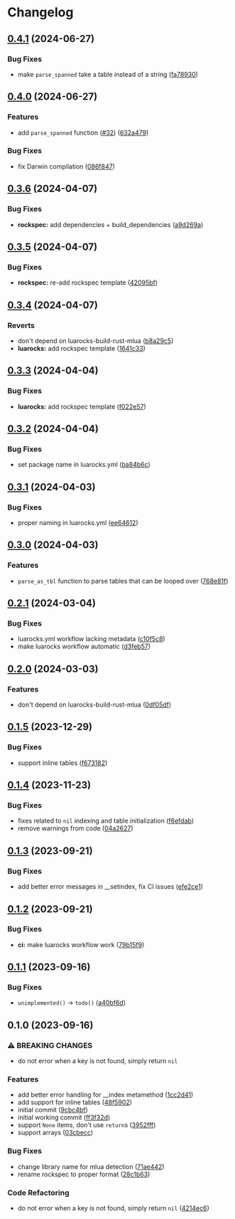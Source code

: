 # Changelog

## [0.4.1](https://github.com/vhyrro/toml-edit.lua/compare/v0.4.0...v0.4.1) (2024-06-27)


### Bug Fixes

* make `parse_spanned` take a table instead of a string ([fa78930](https://github.com/vhyrro/toml-edit.lua/commit/fa78930b748265949b73daa8206d092e7f43f323))

## [0.4.0](https://github.com/vhyrro/toml-edit.lua/compare/v0.3.6...v0.4.0) (2024-06-27)


### Features

* add `parse_spanned` function ([#32](https://github.com/vhyrro/toml-edit.lua/issues/32)) ([632a479](https://github.com/vhyrro/toml-edit.lua/commit/632a47966e810ced1e752606df3883f90ec7d19e))


### Bug Fixes

* fix Darwin compilation ([086f847](https://github.com/vhyrro/toml-edit.lua/commit/086f847f63811954038748dd9a981eae057a9062))

## [0.3.6](https://github.com/vhyrro/toml-edit.lua/compare/v0.3.5...v0.3.6) (2024-04-07)


### Bug Fixes

* **rockspec:** add dependencies + build_dependencies ([a9d269a](https://github.com/vhyrro/toml-edit.lua/commit/a9d269ad34b07a610fa046f00c2a552a66473263))

## [0.3.5](https://github.com/vhyrro/toml-edit.lua/compare/v0.3.4...v0.3.5) (2024-04-07)


### Bug Fixes

* **rockspec:** re-add rockspec template ([42095bf](https://github.com/vhyrro/toml-edit.lua/commit/42095bf5221a145d09028862791327312ec76723))

## [0.3.4](https://github.com/vhyrro/toml-edit.lua/compare/v0.3.3...v0.3.4) (2024-04-07)


### Reverts

* don't depend on luarocks-build-rust-mlua ([b8a29c5](https://github.com/vhyrro/toml-edit.lua/commit/b8a29c53d83fc6e4622caa5cdd4e9ada86fe3cbc))
* **luarocks:** add rockspec template ([1641c33](https://github.com/vhyrro/toml-edit.lua/commit/1641c338b5c3522d447880c38ec9606da58fb3f7))

## [0.3.3](https://github.com/vhyrro/toml-edit.lua/compare/v0.3.2...v0.3.3) (2024-04-04)


### Bug Fixes

* **luarocks:** add rockspec template ([f022e57](https://github.com/vhyrro/toml-edit.lua/commit/f022e57c308876231cc8db1a812171b521ea813f))

## [0.3.2](https://github.com/vhyrro/toml-edit.lua/compare/v0.3.1...v0.3.2) (2024-04-04)


### Bug Fixes

* set package name in luarocks.yml ([ba84b6c](https://github.com/vhyrro/toml-edit.lua/commit/ba84b6c7b976d0dedcc4c7f338091320cea7a28e))

## [0.3.1](https://github.com/vhyrro/toml-edit.lua/compare/v0.3.0...v0.3.1) (2024-04-03)


### Bug Fixes

* proper naming in luarocks.yml ([ee64612](https://github.com/vhyrro/toml-edit.lua/commit/ee64612607dd4b4ebd1f65d6e37fbdf07e8e70bc))

## [0.3.0](https://github.com/vhyrro/toml-edit.lua/compare/v0.2.1...v0.3.0) (2024-04-03)


### Features

* `parse_as_tbl` function to parse tables that can be looped over ([768e81f](https://github.com/vhyrro/toml-edit.lua/commit/768e81f746d1f59c4c178dd1223df22b6602dcf4))

## [0.2.1](https://github.com/vhyrro/toml-edit.lua/compare/v0.2.0...v0.2.1) (2024-03-04)


### Bug Fixes

* luarocks.yml workflow lacking metadata ([c10f5c8](https://github.com/vhyrro/toml-edit.lua/commit/c10f5c89ecb9b6b75511cf90c7c20181f01a3a00))
* make luarocks workflow automatic ([d3feb57](https://github.com/vhyrro/toml-edit.lua/commit/d3feb57fa12c0e76aa1ba49fe8541d5b9130faf2))

## [0.2.0](https://github.com/vhyrro/toml-edit.lua/compare/v0.1.5...v0.2.0) (2024-03-03)


### Features

* don't depend on luarocks-build-rust-mlua ([0df05df](https://github.com/vhyrro/toml-edit.lua/commit/0df05df3ee337df006f6f040db81ed1cf49ceee6))

## [0.1.5](https://github.com/vhyrro/toml-edit.lua/compare/v0.1.4...v0.1.5) (2023-12-29)


### Bug Fixes

* support inline tables ([f673182](https://github.com/vhyrro/toml-edit.lua/commit/f6731821282dbead2425215a82f3adec42fa71ac))

## [0.1.4](https://github.com/vhyrro/toml-edit.lua/compare/v0.1.3...v0.1.4) (2023-11-23)


### Bug Fixes

* fixes related to `nil` indexing and table initialization ([f6efdab](https://github.com/vhyrro/toml-edit.lua/commit/f6efdab4ca6fab276f172060971781dc42a94f2d))
* remove warnings from code ([04a2627](https://github.com/vhyrro/toml-edit.lua/commit/04a262731a7e8676bcb0bc6a5ff4156dffe6a571))

## [0.1.3](https://github.com/vhyrro/toml-edit.lua/compare/v0.1.2...v0.1.3) (2023-09-21)


### Bug Fixes

* add better error messages in __setindex, fix CI issues ([efe2ce1](https://github.com/vhyrro/toml-edit.lua/commit/efe2ce154dd4ed35e00a15a8e2cf0edd7406642b))

## [0.1.2](https://github.com/vhyrro/toml-edit.lua/compare/v0.1.1...v0.1.2) (2023-09-21)


### Bug Fixes

* **ci:** make luarocks workflow work ([79b15f9](https://github.com/vhyrro/toml-edit.lua/commit/79b15f95da7467e57004ef02fe6b62158dbbc690))

## [0.1.1](https://github.com/vhyrro/toml-edit.lua/compare/v0.1.0...v0.1.1) (2023-09-16)


### Bug Fixes

* `unimplemented()` -&gt; `todo()` ([a40bf6d](https://github.com/vhyrro/toml-edit.lua/commit/a40bf6de4d57a017f620fd6c163227dacc75b4c6))

## 0.1.0 (2023-09-16)


### ⚠ BREAKING CHANGES

* do not error when a key is not found, simply return `nil`

### Features

* add better error handling for __index metamethod ([1cc2d41](https://github.com/vhyrro/toml-edit.lua/commit/1cc2d4198d9ee9ccd7b8c8f2d9b3171b76a483d6))
* add support for inline tables ([48f5902](https://github.com/vhyrro/toml-edit.lua/commit/48f5902a1a206b89b5af2b018e4aee7609589320))
* initial commit ([9cbc4bf](https://github.com/vhyrro/toml-edit.lua/commit/9cbc4bf6900c1e963e64c6500111b2e792132884))
* initial working commit ([ff3f32d](https://github.com/vhyrro/toml-edit.lua/commit/ff3f32d697782ba2d71522275887c49a348af0dc))
* support `None` items, don't use `return`s ([3952fff](https://github.com/vhyrro/toml-edit.lua/commit/3952fffdb7b5a40f5640deee2cb4e2c84d244fb4))
* support arrays ([03cbecc](https://github.com/vhyrro/toml-edit.lua/commit/03cbecce7274dc0026e6a7a3cdb743f1a1f195fa))


### Bug Fixes

* change library name for mlua detection ([71ae442](https://github.com/vhyrro/toml-edit.lua/commit/71ae44241b7c51750ce70080270bad71c8d63577))
* rename rockspec to proper format ([28c1b63](https://github.com/vhyrro/toml-edit.lua/commit/28c1b638ab8507e0af9955fe31d2a7cd7511828e))


### Code Refactoring

* do not error when a key is not found, simply return `nil` ([4214ec6](https://github.com/vhyrro/toml-edit.lua/commit/4214ec610a28660c01340a008f8217fa423cc880))
